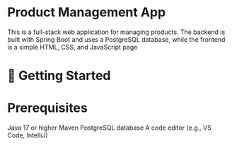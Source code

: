 # Product Management App
This is a full-stack web application for managing products. The backend is built with Spring Boot and uses a PostgreSQL database, while the frontend is a simple HTML, CSS, and JavaScript page

# 🚀 Getting Started
# Prerequisites
Java 17 or higher
Maven
PostgreSQL database
A code editor (e.g., VS Code, IntelliJ)


